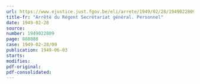 ```yaml
---
url: https://www.ejustice.just.fgov.be/eli/arrete/1949/02/28/1949022809/justel
title-fr: "Arrêté du Régent Secrétariat général. Personnel"
date: 1949-02-28
source:
number: 1949022809
page: 888888
case: 1949-02-28/09
publication: 1949-06-03
starts:
modifies:
pdf-original:
pdf-consolidated:
---
```


